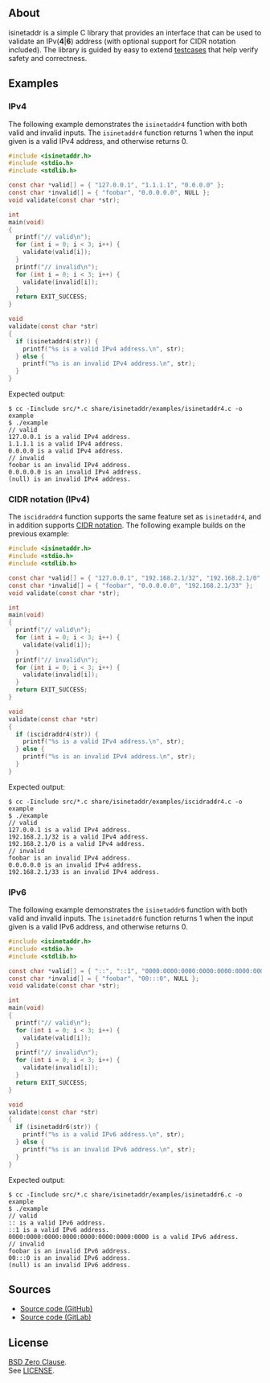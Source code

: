 ## About

isinetaddr is a simple C library that provides an interface that can
be used to validate an IPv(<b>4</b>|<b>6</b>) address (with optional
support for CIDR notation included). The library is guided by easy to
extend [testcases](test/) that help verify safety and correctness.

## Examples

### IPv4

The following example demonstrates the `isinetaddr4` function with
both valid and invalid inputs. The `isinetaddr4` function returns 1
when the input given is a valid IPv4 address, and otherwise returns 0.

```C
#include <isinetaddr.h>
#include <stdio.h>
#include <stdlib.h>

const char *valid[] = { "127.0.0.1", "1.1.1.1", "0.0.0.0" };
const char *invalid[] = { "foobar", "0.0.0.0.0", NULL };
void validate(const char *str);

int
main(void)
{
  printf("// valid\n");
  for (int i = 0; i < 3; i++) {
    validate(valid[i]);
  }
  printf("// invalid\n");
  for (int i = 0; i < 3; i++) {
    validate(invalid[i]);
  }
  return EXIT_SUCCESS;
}

void
validate(const char *str)
{
  if (isinetaddr4(str)) {
    printf("%s is a valid IPv4 address.\n", str);
  } else {
    printf("%s is an invalid IPv4 address.\n", str);
  }
}
```

Expected output:

```
$ cc -Iinclude src/*.c share/isinetaddr/examples/isinetaddr4.c -o example
$ ./example
// valid
127.0.0.1 is a valid IPv4 address.
1.1.1.1 is a valid IPv4 address.
0.0.0.0 is a valid IPv4 address.
// invalid
foobar is an invalid IPv4 address.
0.0.0.0.0 is an invalid IPv4 address.
(null) is an invalid IPv4 address.
```

### CIDR notation (IPv4)

The `iscidraddr4` function supports the same feature set as `isinetaddr4`, and
in addition supports
[CIDR notation](https://en.wikipedia.org/wiki/Classless_Inter-Domain_Routing#CIDR_notation).
The following example builds on the previous example:

```C
#include <isinetaddr.h>
#include <stdio.h>
#include <stdlib.h>

const char *valid[] = { "127.0.0.1", "192.168.2.1/32", "192.168.2.1/0" };
const char *invalid[] = { "foobar", "0.0.0.0.0", "192.168.2.1/33" };
void validate(const char *str);

int
main(void)
{
  printf("// valid\n");
  for (int i = 0; i < 3; i++) {
    validate(valid[i]);
  }
  printf("// invalid\n");
  for (int i = 0; i < 3; i++) {
    validate(invalid[i]);
  }
  return EXIT_SUCCESS;
}

void
validate(const char *str)
{
  if (iscidraddr4(str)) {
    printf("%s is a valid IPv4 address.\n", str);
  } else {
    printf("%s is an invalid IPv4 address.\n", str);
  }
}
```

Expected output:

```
$ cc -Iinclude src/*.c share/isinetaddr/examples/iscidraddr4.c -o example
$ ./example
// valid
127.0.0.1 is a valid IPv4 address.
192.168.2.1/32 is a valid IPv4 address.
192.168.2.1/0 is a valid IPv4 address.
// invalid
foobar is an invalid IPv4 address.
0.0.0.0.0 is an invalid IPv4 address.
192.168.2.1/33 is an invalid IPv4 address.
```

### IPv6

The following example demonstrates the `isinetaddr6` function with
both valid and invalid inputs. The `isinetaddr6` function returns 1
when the input given is a valid IPv6 address, and otherwise returns 0.

```C
#include <isinetaddr.h>
#include <stdio.h>
#include <stdlib.h>

const char *valid[] = { "::", "::1", "0000:0000:0000:0000:0000:0000:0000:0000" };
const char *invalid[] = { "foobar", "00:::0", NULL };
void validate(const char *str);

int
main(void)
{
  printf("// valid\n");
  for (int i = 0; i < 3; i++) {
    validate(valid[i]);
  }
  printf("// invalid\n");
  for (int i = 0; i < 3; i++) {
    validate(invalid[i]);
  }
  return EXIT_SUCCESS;
}

void
validate(const char *str)
{
  if (isinetaddr6(str)) {
    printf("%s is a valid IPv6 address.\n", str);
  } else {
    printf("%s is an invalid IPv6 address.\n", str);
  }
}
```

Expected output:

```
$ cc -Iinclude src/*.c share/isinetaddr/examples/isinetaddr6.c -o example
$ ./example
// valid
:: is a valid IPv6 address.
::1 is a valid IPv6 address.
0000:0000:0000:0000:0000:0000:0000:0000 is a valid IPv6 address.
// invalid
foobar is an invalid IPv6 address.
00:::0 is an invalid IPv6 address.
(null) is an invalid IPv6 address.
```

## Sources

* [Source code (GitHub)](https://github.com/0x1eef/isinetaddr#readme)
* [Source code (GitLab)](https://gitlab.com/0x1eef/isinetaddr#about)

## <a id="license"> License </a>

[BSD Zero Clause](https://choosealicense.com/licenses/0bsd/).
<br>
See [LICENSE](./LICENSE).
